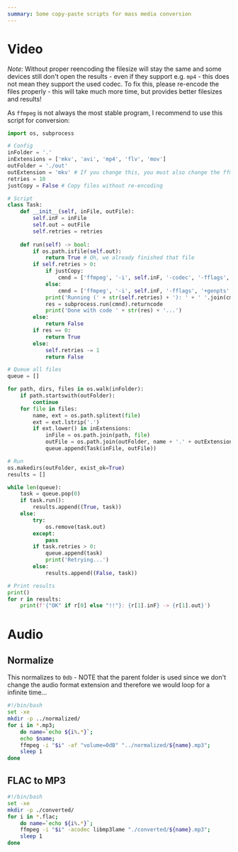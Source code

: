 ```yaml
---
summary: Some copy-paste scripts for mass media conversion
---
```


# Video
_Note:_ Without proper reencoding the filesize will stay the same and some devices still don't open the results - even if they support e.g. `mp4` - this does not mean they support the used codec. To fix this, please re-encode the files properly - this will take much more time, but provides better filesizes and results!

As `ffmpeg` is not always the most stable program, I recommend to use this script for conversion:
```python
import os, subprocess

# Config
inFolder = '.'
inExtensions = ['mkv', 'avi', 'mp4', 'flv', 'mov']
outFolder = './out'
outExtension = 'mkv' # If you change this, you must also change the ffmpeg command (e.g. if subtitles can't be preserved)
retries = 10
justCopy = False # Copy files without re-encoding

# Script
class Task:
    def __init__(self, inFile, outFile):
        self.inF = inFile
        self.out = outFile
        self.retries = retries
    
    def run(self) -> bool:
        if os.path.isfile(self.out):
            return True # Oh, we already finished that file
        if self.retries > 0:
            if justCopy:
                cmnd = ['ffmpeg', '-i', self.inF, '-codec', '-fflags', '+genpts', 'copy', self.out]
            else:
                cmnd = ['ffmpeg', '-i', self.inF, '-fflags', '+genpts', '-vcodec', 'libx265', '-crf', '28', '-map', '0', '-scodec', 'copy', '-acodec', 'copy', self.out]
            print('Running (' + str(self.retries) + '): ' + ' '.join(cmnd))
            res = subprocess.run(cmnd).returncode
            print('Done with code ' + str(res) + '...')
        else:
            return False
        if res == 0:
            return True
        else:
            self.retries -= 1
            return False

# Queue all files
queue = []

for path, dirs, files in os.walk(inFolder):
    if path.startswith(outFolder):
        continue
    for file in files:
        name, ext = os.path.splitext(file)
        ext = ext.lstrip('.')
        if ext.lower() in inExtensions:
            inFile = os.path.join(path, file)
            outFile = os.path.join(outFolder, name + '.' + outExtension)
            queue.append(Task(inFile, outFile))

# Run
os.makedirs(outFolder, exist_ok=True)
results = []

while len(queue):
    task = queue.pop(0)
    if task.run():
        results.append((True, task))
    else:
        try:
            os.remove(task.out)
        except:
            pass
        if task.retries > 0:
            queue.append(task)
            print('Retrying...')
        else:
            results.append((False, task))

# Print results
print()
for r in results:
    print(f'{"OK" if r[0] else "!!"}: {r[1].inF} -> {r[1].out}')
```

# Audio #

## Normalize
This normalizes to `0db` - NOTE that the parent folder is used since we don't change the audio format extension and therefore we would loop for a infinite time...
```bash
#!/bin/bash
set -xe
mkdir -p ../normalized/
for i in *.mp3;
    do name=`echo ${i%.*}`;
    echo $name;
    ffmpeg -i "$i" -af "volume=0dB" "../normalized/${name}.mp3";
    sleep 1
done
```

## FLAC to MP3
```bash
#!/bin/bash
set -xe
mkdir -p ./converted/
for i in *.flac;
    do name=`echo ${i%.*}`;
    ffmpeg -i "$i" -acodec libmp3lame "./converted/${name}.mp3";
    sleep 1
done
```

